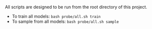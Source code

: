 All scripts are designed to be run from the root directory of this project.

- To train all models: `bash probe/all.sh train`
- To sample from all models: `bash probe/all.sh sample`
